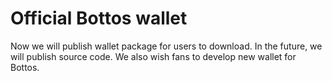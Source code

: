 # Official Bottos wallet

Now we will publish wallet package for users to download.  In the future, we will publish source code. We also wish fans to develop new wallet for Bottos.
